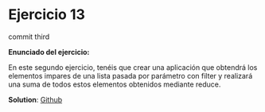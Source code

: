 # Ejercicio 13

commit third

**Enunciado del ejercicio:**

En este segundo ejercicio, tenéis que crear una aplicación que obtendrá los elementos impares de una lista pasada por parámetro con filter y realizará una suma de todos estos elementos obtenidos mediante reduce.

**Solution**: [Github](https://github.com/TNTtato/python_projects/blob/main/open_bootcamp/ejercicio13.py)